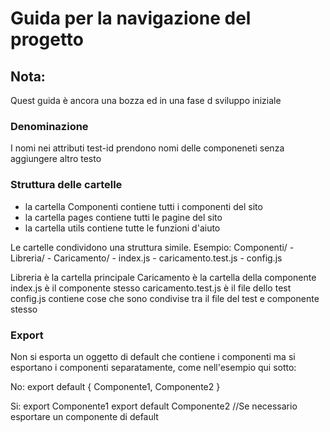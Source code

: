 # Guida per la navigazione del progetto

## Nota:
Quest guida è ancora una bozza ed in una fase d sviluppo iniziale

### Denominazione

I nomi nei attributi test-id prendono nomi delle componeneti senza aggiungere
altro testo

### Struttura delle cartelle

* la cartella Componenti contiene tutti i componenti del sito
* la cartella pages contiene tutti le pagine del sito
* la cartella utils contiene tutte le funzioni d'aiuto

Le cartelle condividono una struttura simile.
Esempio: 
Componenti/
    -Libreria/
        - Caricamento/
            - index.js
            - caricamento.test.js
            - config.js

Libreria è la cartella principale
Caricamento è la cartella della componente
index.js è il componente stesso
caricamento.test.js è il file dello test
config.js contiene cose che sono condivise tra il file del test e componente stesso

### Export

Non si esporta un oggetto di default che contiene i componenti ma si esportano i componenti
separatamente, come nell'esempio qui sotto:

No:
export default { 
    Componente1, Componente2
}

Si:
export Componente1
export default Componente2 //Se necessario esportare un componente di default